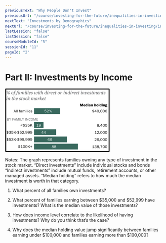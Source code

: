 ```yaml
---
previousText: "Why People Don't Invest"
previousUrl: "/course/investing-for-the-future/inequalities-in-investing/why-people-don't-invest"
nextText: "Investments by Demographics"
nextUrl: "/course/investing-for-the-future/inequalities-in-investing/investment-by-demographics"
lastLession: "false"
lastSession: "false"
courseModuleId: "5"
sessionId: "11"
pageId: "2"
---
```



# Part II: Investments by Income

<img src="./Picture7.png" />

Notes: 
The graph represents families owning any type of investment in the stock market. 
“Direct investments” include individual stocks and bonds
“Indirect investments” include mutual funds, retirement accounts, or other managed assets.
“Median holding” refers to how much the median investment is worth in that category. 

1. What percent of all families own investments?

2. What percent of families earning between $35,000 and $52,999 have investments? What is the median value of those investments?

3. How does income level correlate to the likelihood of having investments? Why do you think that’s the case?

4. Why does the median holding value jump significantly between families earning under $100,000 and families earning more than $100,000?
